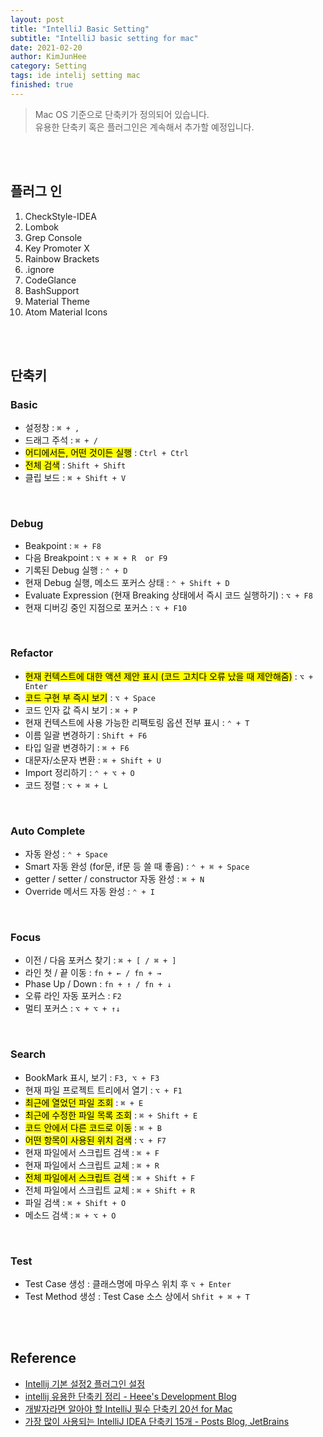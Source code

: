 ```yaml
---
layout: post
title: "IntelliJ Basic Setting"
subtitle: "IntelliJ basic setting for mac"
date: 2021-02-20
author: KimJunHee
category: Setting
tags: ide intelij setting mac
finished: true
---
```


> Mac OS 기준으로 단축키가 정의되어 있습니다. <br/>
> 유용한 단축키 혹은 플러그인은 계속해서 추가할 예정입니다.


<br/>
<br/>

## 플러그 인

1. CheckStyle-IDEA
2. Lombok
3. Grep Console
4. Key Promoter X
5. Rainbow Brackets
6. .ignore
7. CodeGlance
8. BashSupport
9. Material Theme
10. Atom Material Icons



<br/>
<br/>

## 단축키

### Basic

- 설정창 : `⌘ + ,`
- 드래그 주석 : `⌘ + /`
- <mark>어디에서든, 어떤 것이든 실행</mark> : `Ctrl + Ctrl`
- <mark>전체 검색</mark> : `Shift + Shift`
- 클립 보드 : `⌘ + Shift + V`


<br/>

### Debug

- Beakpoint : `⌘ + F8`
- 다음 Breakpoint : `⌥ + ⌘ + R  or F9`
- 기록된 Debug 실행 : `⌃ + D`
- 현재 Debug 실행, 메소드 포커스 상태 : `⌃ + Shift + D`
- Evaluate Expression (현재 Breaking 상태에서 즉시 코드 실행하기) : `⌥ + F8`
- 현재 디버깅 중인 지점으로 포커스 : `⌥ + F10`


<br/>

### Refactor

- <mark>현재 컨텍스트에 대한 액션 제안 표시 (코드 고치다 오류 났을 때 제안해줌)</mark> : `⌥ + Enter`
- <mark>코드 구현 부 즉시 보기</mark> : `⌥ + Space`
- 코드 인자 값 즉시 보기 : `⌘ + P`
- 현재 컨텍스트에 사용 가능한 리팩토링 옵션 전부 표시 : `⌃ + T`
- 이름 일괄 변경하기 : `Shift + F6`
- 타입 일괄 변경하기 : `⌘ + F6`
- 대문자/소문자 변환 : `⌘ + Shift + U`
- Import 정리하기 : `⌃ + ⌥ + O`
- 코드 정렬 : `⌥ + ⌘ + L`

<br/>

### Auto Complete

- 자동 완성 : `⌃ + Space`
- Smart 자동 완성 (for문, if문 등 쓸 때 좋음) : `⌃ + ⌘ + Space`
- getter / setter / constructor 자동 완성 : `⌘ + N`
- Override 메서드 자동 완성 : `⌃ + I`

<br/>

### Focus

- 이전 / 다음 포커스 찾기 : `⌘ + [ / ⌘ + ]`
- 라인 첫 / 끝 이동 : `fn + ← / fn + →`
- Phase Up / Down : `fn + ↑ / fn + ↓`
- 오류 라인 자동 포커스 : `F2`
- 멀티 포커스 : `⌥ + ⌥ + ↑↓`

<br/>

### Search

- BookMark 표시, 보기 : `F3, ⌥ + F3`
- 현재 파일 프로젝트 트리에서 열기 : `⌥ + F1`
- <mark>최근에 열었던 파일 조회</mark> : `⌘ + E`
- <mark>최근에 수정한 파일 목록 조회</mark> : `⌘ + Shift + E`
- <mark>코드 안에서 다른 코드로 이동</mark> : `⌘ + B`
- <mark>어떤 항목이 사용된 위치 검색</mark> : `⌥ + F7`
- 현재 파일에서 스크립트 검색 :  `⌘ + F`
- 현재 파일에서 스크립트 교체 :  `⌘ + R`
- <mark>전체 파일에서 스크립트 검색</mark> :  `⌘ + Shift + F`
- 전체 파일에서 스크립트 교체 :  `⌘ + Shift + R`
- 파일 검색 : `⌘ + Shift + O`
- 메소드 검색 : `⌘ + ⌥ + O`

<br/>

### Test

- Test Case 생성 : 클래스명에 마우스 위치 후  `⌥ + Enter`
- Test Method 생성 : Test Case 소스 상에서  `Shfit + ⌘ + T`


<br/>
<br/>

## Reference

- [Intellij 기본 설정2 플러그인 설정](https://goddaehee.tistory.com/198)
- [intellij 유용한 단축키 정리 - Heee's Development Blog](https://gmlwjd9405.github.io/2019/05/21/intellij-shortkey.html)
- [개발자라면 알아야 할 IntelliJ 필수 단축키 20선 for Mac](https://www.letmecompile.com/intellij-shortcut-keys-mac/)
- [가장 많이 사용되는 IntelliJ IDEA 단축키 15개 - Posts Blog, JetBrains](https://blog.jetbrains.com/ko/2020/03/11/top-15-intellij-idea-shortcuts_ko/)